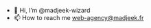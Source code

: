 - 👋 Hi, I’m @madjeek-wizard
- 📫 How to reach me web-agency@madjeek.fr

<!---
madjeek-web/madjeek-web is a ✨ special ✨ repository because its `README.md` (this file) appears on your GitHub profile.
You can click the Preview link to take a look at your changes.
--->
